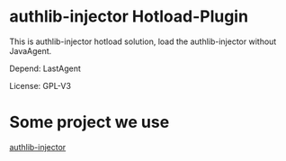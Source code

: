 # authlib-injector Hotload-Plugin
This is authlib-injector hotload solution, load the authlib-injector without JavaAgent. 

Depend: LastAgent 

License: GPL-V3

# Some project we use
[authlib-injector](https://github.com/yushijinhun/authlib-injector)
